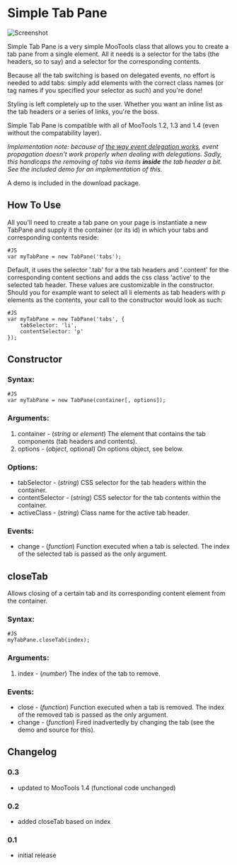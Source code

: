 Simple Tab Pane
===============
![Screenshot](http://akaidiot.github.com/MooTools-TabPane/simple-tab-pane.png)

Simple Tab Pane is a very simple MooTools class that allows you to create a tab pane from a single element. All it needs is a selector for the tabs (the headers, so to say) and a selector for the corresponding contents. 

Because all the tab switching is based on delegated events, no effort is needed to add tabs: simply add elements with the correct class names (or tag names if you specified your selector as such) and you're done! 

Styling is left completely up to the user. Whether you want an inline list as the tab headers or a series of links, you're the boss. 

Simple Tab Pane is compatible with all of MooTools 1.2, 1.3 and 1.4 (even without the compatability layer). 

*Implementation note: because of [the way event delegation works](https://mootools.lighthouseapp.com/projects/24057/tickets/201-issue-with-event-propagation-in-mootools-event-delegation), event propagation doesn't work properly when dealing with delegations. Sadly, this handicaps the removing of tabs via items **inside** the tab header a bit. See the included demo for an implementation of this.* 

A demo is included in the download package. 

How To Use
----------

All you'll need to create a tab pane on your page is instantiate a new TabPane and supply it the container (or its id) in which your tabs and corresponding contents reside:

    #JS
    var myTabPane = new TabPane('tabs');

Default, it uses the selector '.tab' for a the tab headers and '.content' for the corresponding content sections and adds the css class 'active' to the selected tab header. These values are customizable in the constructor. Should you for example want to select all li elements as tab headers with p elements as the contents, your call to the constructor would look as such:

    #JS
    var myTabPane = new TabPane('tabs', {
        tabSelector: 'li',
        contentSelector: 'p'
    });

## Constructor 

### Syntax: 

    #JS
    var myTabPane = new TabPane(container[, options]);

### Arguments: 

1. container - (*string* or *element*) The element that contains the tab components (tab headers and contents). 
2. options - (*object*, optional) On options object, see below. 

### Options: 

- tabSelector - (*string*) CSS selector for the tab headers within the container. 
- contentSelector - (*string*) CSS selector for the tab contents within the container. 
- activeClass - (*string*) Class name for the active tab header. 

### Events: 

- change - (*function*) Function executed when a tab is selected. The index of the selected tab is passed as the only argument. 

## closeTab 

Allows closing of a certain tab and its corresponding content element from the container. 

### Syntax: 

    #JS
    myTabPane.closeTab(index);

### Arguments: 

1. index - (*number*) The index of the tab to remove. 

### Events:
    
- close - (*function*) Function executed when a tab is removed. The index of the removed tab is passed as the only argument. 
- change - (*function*) Fired inadvertedly by changing the tab (see the demo and source for this). 

Changelog
---------

### 0.3

- updated to MooTools 1.4 (functional code unchanged) 

### 0.2

- added closeTab based on index 

### 0.1

- initial release 
